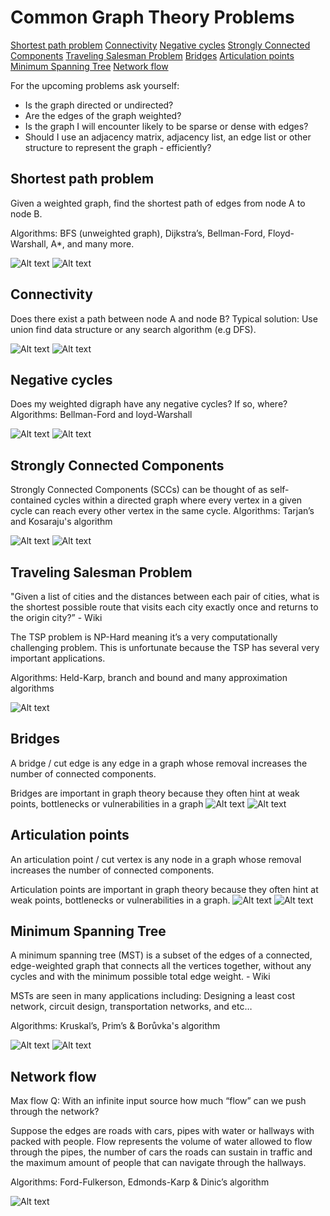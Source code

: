 # Common Graph Theory Problems

[Shortest path problem](#shortest-path-problem)
[Connectivity](#connectivity)
[Negative cycles](#negative-cycles)
[Strongly Connected Components](#strongly-connected-components)
[Traveling Salesman Problem](#traveling-salesman-problem)
[Bridges](#bridges)
[Articulation points](#articulation-points)
[Minimum Spanning Tree](#minimum-spanning-tree)
[Network flow](#network-flow)

For the upcoming problems ask yourself:

- Is the graph directed or undirected?
- Are the edges of the graph weighted?
- Is the graph I will encounter likely to be sparse or dense with edges?
- Should I use an adjacency matrix, adjacency list, an edge list or other structure to represent the graph - efficiently?

## Shortest path problem
Given a weighted graph, find the shortest path of edges from node A to node B.

Algorithms: BFS (unweighted graph), Dijkstra’s, Bellman-Ford, Floyd-Warshall, A*, and many more.

![Alt text](./img/image12.png)
![Alt text](./img/image13.png)

## Connectivity
Does there exist a path between node A and node B?
Typical solution: Use union find data structure or any search algorithm (e.g DFS).

![Alt text](./img/image14.png)
![Alt text](./img/image15.png)

## Negative cycles
Does my weighted digraph have any negative cycles? If so, where?
Algorithms: Bellman-Ford and loyd-Warshall

![Alt text](./img/image16.png)
![Alt text](./img/image17.png)

## Strongly Connected Components
Strongly Connected Components (SCCs) can be thought of as self-contained cycles within a directed graph where every vertex in a given cycle can reach every other vertex in the same cycle.
Algorithms: Tarjan’s and Kosaraju's algorithm

![Alt text](./img/image18.png)
![Alt text](./img/image19.png)

## Traveling Salesman Problem
"Given a list of cities and the distances between each pair of cities, what is the shortest possible route that visits each city exactly once and returns to the origin city?” - Wiki

The TSP problem is NP-Hard meaning it’s a very computationally challenging problem. This is unfortunate because the TSP has several very important applications.

Algorithms: Held-Karp, branch and bound and
many approximation algorithms

![Alt text](./img/image20.png)

## Bridges
A bridge / cut edge is any edge in a graph whose removal increases the number of connected components.

Bridges are important in graph theory because they often hint at weak points, bottlenecks or vulnerabilities in a graph
![Alt text](./img/image21.png)
![Alt text](./img/image22.png)

## Articulation points
An articulation point / cut vertex is any node in a graph whose removal increases the number of connected components.

Articulation points are important in graph theory because they often hint at weak points, bottlenecks or vulnerabilities in a graph.
![Alt text](./img/image23.png)
![Alt text](./img/image24.png)

## Minimum Spanning Tree
A minimum spanning tree (MST) is a subset of the edges of a connected, edge-weighted graph that connects all the vertices together, without any cycles and with the minimum possible total edge weight. - Wiki

MSTs are seen in many applications including:
Designing a least cost network, circuit design, transportation networks, and etc…

Algorithms: Kruskal’s, Prim’s & Borůvka's algorithm

![Alt text](./img/image25.png)
![Alt text](./img/image26.png)

## Network flow 
Max flow
Q: With an infinite input source how much “flow” can we push through the network?

Suppose the edges are roads with cars, pipes with water or hallways with packed with people. Flow represents the volume of water allowed to flow through the pipes, the number of cars the roads can sustain in traffic and the maximum amount of people that can navigate through the hallways.

Algorithms: Ford-Fulkerson, Edmonds-Karp & Dinic’s algorithm

![Alt text](./img/image27.png)